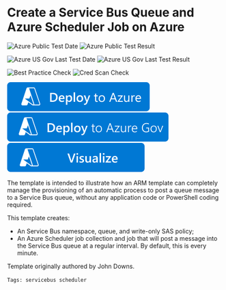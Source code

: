 # Create a Service Bus Queue and Azure Scheduler Job on Azure

![Azure Public Test Date](https://azurequickstartsservice.blob.core.windows.net/badges/quickstarts/microsoft.servicebus/scheduler-service-bus/PublicLastTestDate.svg)
![Azure Public Test Result](https://azurequickstartsservice.blob.core.windows.net/badges/quickstarts/microsoft.servicebus/scheduler-service-bus/PublicDeployment.svg)

![Azure US Gov Last Test Date](https://azurequickstartsservice.blob.core.windows.net/badges/quickstarts/microsoft.servicebus/scheduler-service-bus/FairfaxLastTestDate.svg)
![Azure US Gov Last Test Result](https://azurequickstartsservice.blob.core.windows.net/badges/quickstarts/microsoft.servicebus/scheduler-service-bus/FairfaxDeployment.svg)

![Best Practice Check](https://azurequickstartsservice.blob.core.windows.net/badges/quickstarts/microsoft.servicebus/scheduler-service-bus/BestPracticeResult.svg)
![Cred Scan Check](https://azurequickstartsservice.blob.core.windows.net/badges/quickstarts/microsoft.servicebus/scheduler-service-bus/CredScanResult.svg)

[![Deploy To Azure](https://raw.githubusercontent.com/Azure/azure-quickstart-templates/master/1-CONTRIBUTION-GUIDE/images/deploytoazure.svg?sanitize=true)](https://portal.azure.com/#create/Microsoft.Template/uri/https%3A%2F%2Fraw.githubusercontent.com%2FAzure%2Fazure-quickstart-templates%2Fmaster%2Fquickstarts%2Fmicrosoft.servicebus%2Fscheduler-service-bus%2Fazuredeploy.json)
[![Deploy To Azure US Gov](https://raw.githubusercontent.com/Azure/azure-quickstart-templates/master/1-CONTRIBUTION-GUIDE/images/deploytoazuregov.svg?sanitize=true)](https://portal.azure.us/#create/Microsoft.Template/uri/https%3A%2F%2Fraw.githubusercontent.com%2FAzure%2Fazure-quickstart-templates%2Fmaster%2Fquickstarts%2Fmicrosoft.servicebus%2Fscheduler-service-bus%2Fazuredeploy.json)
[![Visualize](https://raw.githubusercontent.com/Azure/azure-quickstart-templates/master/1-CONTRIBUTION-GUIDE/images/visualizebutton.svg?sanitize=true)](http://armviz.io/#/?load=https%3A%2F%2Fraw.githubusercontent.com%2FAzure%2Fazure-quickstart-templates%2Fmaster%2Fquickstarts%2Fmicrosoft.servicebus%2Fscheduler-service-bus%2Fazuredeploy.json)

The template is intended to illustrate how an ARM template can completely manage the provisioning of an automatic process to post a queue message to a Service Bus queue, without any application code or PowerShell coding required.

This template creates:
 * An Service Bus namespace, queue, and write-only SAS policy;
 * An Azure Scheduler job collection and job that will post a message into the Service Bus queue at a regular interval. By default, this is every minute.

Template originally authored by John Downs.

`Tags: servicebus scheduler`
